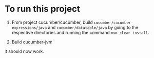 # To run this project


1. From project cucumber/cucumber,
build `cucumber/cucumber-expressions/java` and `cucumber/datatable/java`
by going to the respective directories and running the command `mvn clean install`.

2. Build cucumber-jvm

It should now work.